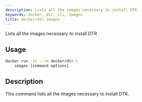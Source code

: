 ```yaml
---
description: Lists all the images necessary to install DTR
keywords: docker, dtr, cli, images
title: docker/dtr images
---
```


Lists all the images necessary to install DTR

## Usage

```bash
docker run -it --rm docker/dtr \
    images [command options]
```

## Description


This command lists all the images necessary to install DTR.
